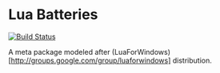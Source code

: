 Lua Batteries
=============

[![Build Status](https://secure.travis-ci.org/LuaDist/batteries.png?branch=master)](http://travis-ci.org/LuaDist/batteries)


A meta package modeled after (LuaForWindows)[http://groups.google.com/group/luaforwindows] distribution.

